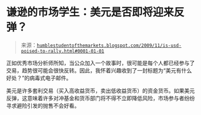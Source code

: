 <!--yml

category: 未分类

date: 2024-05-18 00:42:27

-->

# 谦逊的市场学生：美元是否即将迎来反弹？

> 来源：[`humblestudentofthemarkets.blogspot.com/2009/11/is-usd-poised-to-rally.html#0001-01-01`](https://humblestudentofthemarkets.blogspot.com/2009/11/is-usd-poised-to-rally.html#0001-01-01)

正如优秀市场分析师所知，当公众加入一个故事时，很可能是每个人都已经参与了交易，趋势很可能会很快反转。因此，我怀着兴趣收到了一封标题为“美元有什么好处？”的病毒式电子邮件。

美元是许多套利交易（买入高收益货币，卖出低收益货币）的资金货币。如果美元反弹，这意味着许多对冲基金和货币部门将不得不立即降低风险，市场参与者纷纷寻求避险引发的抛售不会好看。
